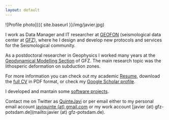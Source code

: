 ```yaml
---
layout: default
---
```


![Profile photo]({{ site.baseurl }}/img/javier.jpg)

I work as Data Manager and IT researcher at
[GEOFON](http://geofon.gfz-potsdam.de) (seismological data center at
[GFZ](http://www.gfz-potsdam.de)), where he I design and develop new protocols
and services for the Seismological community.

As a postdoctoral researcher in Geophysics I worked many years at the
[Geodynamical Modelling
Section](http://www.gfz-potsdam.de/en/section/geodynamic-modeling/) of GFZ. The
main research topic was the lithosperic deformation on subduction zones.

For more information you can check out my academic [Resume](/resume.html),
download the [full CV](/static/Quinteros-CV.pdf) in PDF format, or check my
[Google Scholar
profile](https://scholar.google.com/citations?user=8o4y6EKnIh0C&hl=es).

I developed and mantain some [software projects](/software.html).

Contact me on Twitter as [QuinteJavi](http://twitter.com/QuinteJavi) or per
email either to my personal email account [javiquinte (at)
gmail.com](mailto:javiquinte(at)gmail.com) or my work account [javier (at)
gfz-potsdam.de](mailto:javier (at) gfz-potsdam.de).

